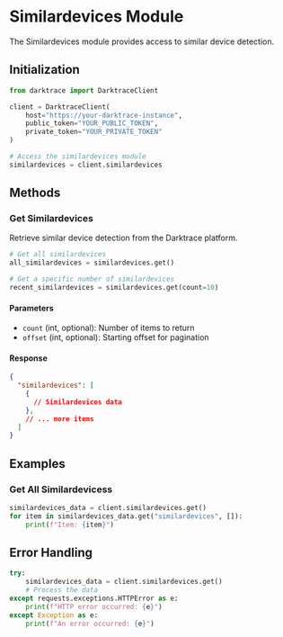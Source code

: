 # Similardevices Module

The Similardevices module provides access to similar device detection.

## Initialization

```python
from darktrace import DarktraceClient

client = DarktraceClient(
    host="https://your-darktrace-instance",
    public_token="YOUR_PUBLIC_TOKEN",
    private_token="YOUR_PRIVATE_TOKEN"
)

# Access the similardevices module
similardevices = client.similardevices
```

## Methods

### Get Similardevices

Retrieve similar device detection from the Darktrace platform.

```python
# Get all similardevices
all_similardevices = similardevices.get()

# Get a specific number of similardevices
recent_similardevices = similardevices.get(count=10)
```

#### Parameters

- `count` (int, optional): Number of items to return
- `offset` (int, optional): Starting offset for pagination

#### Response

```json
{
  "similardevices": [
    {
      // Similardevices data
    },
    // ... more items
  ]
}
```

## Examples

### Get All Similardevicess

```python
similardevices_data = client.similardevices.get()
for item in similardevices_data.get("similardevices", []):
    print(f"Item: {item}")
```

## Error Handling

```python
try:
    similardevices_data = client.similardevices.get()
    # Process the data
except requests.exceptions.HTTPError as e:
    print(f"HTTP error occurred: {e}")
except Exception as e:
    print(f"An error occurred: {e}")
```
